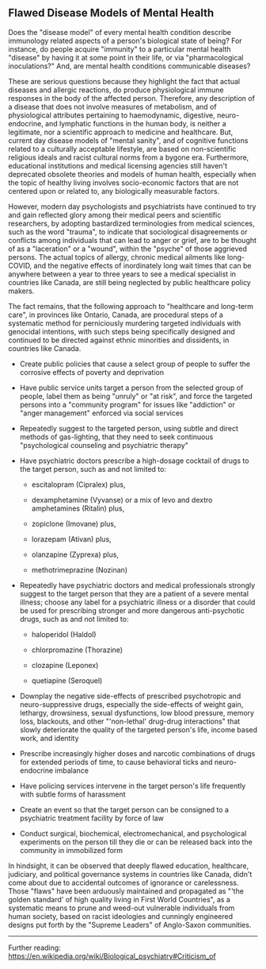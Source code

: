 ## Flawed Disease Models of Mental Health

Does the "disease model" of every mental health condition describe immunology related aspects of a person's biological state of being? For instance, do people acquire "immunity" to a particular mental health "disease" by having it at some point in their life, or via "pharmacological inoculations?" And, are mental health conditions communicable diseases? 

These are serious questions because they highlight the fact that actual diseases and allergic reactions, do produce physiological immune responses in the body of the affected person. Therefore, any description of a disease that does not involve measures of metabolism, and of physiological attributes pertaining to haemodynamic, digestive, neuro-endocrine, and lymphatic functions in the human body, is neither a legitimate, nor a scientific approach to medicine and healthcare. But, current day disease models of "mental sanity", and of cognitive functions related to a culturally acceptable lifestyle, are based on non-scientific religious ideals and racist cultural norms from a bygone era. Furthermore, educational institutions and medical licensing agencies still haven't deprecated obsolete theories and models of human health, especially when the topic of healthy living involves socio-economic factors that are not centered upon or related to, any biologically measurable factors. 

However, modern day psychologists and psychiatrists have continued to try and gain reflected glory among their medical peers and scientific researchers, by adopting bastardized terminologies from medical sciences, such as the word "trauma", to indicate that sociological disagreements or conflicts among individuals that can lead to anger or grief, are to be thought of as a "laceration" or a "wound", within the "psyche" of those aggrieved persons. The actual topics of allergy, chronic medical ailments like long-COVID, and the negative effects of inordinately long wait times that can be anywhere between a year to three years to see a medical specialist in countries like Canada, are still being neglected by public healthcare policy makers. 

The fact remains, that the following approach to "healthcare and long-term care", in provinces like Ontario, Canada, are procedural steps of a systematic method for perniciously murdering targeted individuals with genocidal intentions, with such steps being specifically designed and continued to be directed against ethnic minorities and dissidents, in countries like Canada. 

- Create public policies that cause a select group of people to suffer the corrosive effects of poverty and deprivation 

- Have public service units target a person from the selected group of people, label them as being "unruly" or "at risk", and force the targeted persons into a "community program" for issues like "addiction" or "anger management" enforced via social services 

- Repeatedly suggest to the targeted person, using subtle and direct methods of gas-lighting, that they need to seek continuous "psychological counseling and psychiatric therapy" 

- Have psychiatric doctors prescribe a high-dosage cocktail of drugs to the target person, such as and not limited to:

  - escitalopram (Cipralex) plus,  
  
  - dexamphetamine (Vyvanse) or a mix of levo and dextro amphetamines (Ritalin) plus,  
  
  - zopiclone (Imovane) plus,  
  
  - lorazepam (Ativan) plus,  
  
  - olanzapine (Zyprexa) plus,  
  
  - methotrimeprazine (Nozinan)  
  
- Repeatedly have psychiatric doctors and medical professionals strongly suggest to the target person that they are a patient of a severe mental illness; choose any label for a psychiatric illness or a disorder that could be used for prescribing stronger and more dangerous anti-psychotic drugs, such as and not limited to: 

  - haloperidol (Haldol)  
  
  - chlorpromazine (Thorazine)  
  
  - clozapine (Leponex)  
  
  - quetiapine (Seroquel)  
  
- Downplay the negative side-effects of prescribed psychotropic and neuro-suppressive drugs, especially the side-effects of weight gain, lethargy, drowsiness, sexual dysfunctions, low blood pressure, memory loss, blackouts, and other "'non-lethal' drug-drug interactions" that slowly deteriorate the quality of the targeted person's life, income based work, and identity

- Prescribe increasingly higher doses and narcotic combinations of drugs for extended periods of time, to cause behavioral ticks and neuro-endocrine imbalance 

- Have policing services intervene in the target person's life frequently with subtle forms of harassment 
 
- Create an event so that the target person can be consigned to a psychiatric treatment facility by force of law 

- Conduct surgical, biochemical, electromechanical, and psychological experiments on the person till they die or can be released back into the community in immobilized form 

In hindsight, it can be observed that deeply flawed education, healthcare, judiciary, and political governance systems in countries like Canada, didn't come about due to accidental outcomes of ignorance or carelessness. Those "flaws" have been arduously maintained and propagated as "'the golden standard' of high quality living in First World Countries", as a systematic means to prune and weed-out vulnerable individuals from human society, based on racist ideologies and cunningly engineered designs put forth by the "Supreme Leaders" of Anglo-Saxon communities. 

---

Further reading: https://en.wikipedia.org/wiki/Biological_psychiatry#Criticism_of